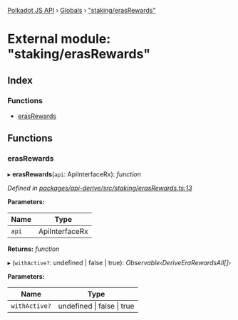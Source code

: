 [Polkadot JS API](../README.md) › [Globals](../globals.md) › ["staking/erasRewards"](_staking_erasrewards_.md)

# External module: "staking/erasRewards"

## Index

### Functions

* [erasRewards](_staking_erasrewards_.md#erasrewards)

## Functions

###  erasRewards

▸ **erasRewards**(`api`: ApiInterfaceRx): *function*

*Defined in [packages/api-derive/src/staking/erasRewards.ts:13](https://github.com/polkadot-js/api/blob/abebe9ef43/packages/api-derive/src/staking/erasRewards.ts#L13)*

**Parameters:**

Name | Type |
------ | ------ |
`api` | ApiInterfaceRx |

**Returns:** *function*

▸ (`withActive?`: undefined | false | true): *Observable‹DeriveEraRewardsAll[]›*

**Parameters:**

Name | Type |
------ | ------ |
`withActive?` | undefined &#124; false &#124; true |
